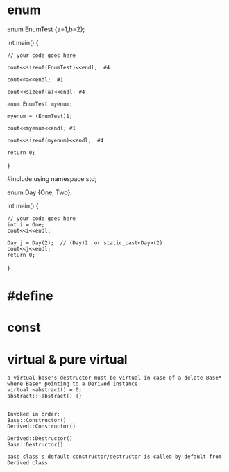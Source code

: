 # enum

enum EnumTest {a=1,b=2};

int main() {

	// your code goes here
  
	cout<<sizeof(EnumTest)<<endl;  #4 
  
	cout<<a<<endl;  #1
  
	cout<<sizeof(a)<<endl; #4 
  
	enum EnumTest myenum;
  
	myenum = (EnumTest)1;
  
	cout<<myenum<<endl; #1
  
	cout<<sizeof(myenum)<<endl;  #4
  
	return 0;
  
}

#include <iostream>
using namespace std;

enum Day {One, Two};

int main() {

	// your code goes here
	int i = One;
	cout<<i<<endl;
	
	Day j = Day(2);  // (Day)2  or static_cast<Day>(2)
	cout<<j<<endl;
	return 0;
}



# #define


# const

# virtual & pure virtual
	a virtual base's destructor must be virtual in case of a delete Base* where Base* pointing to a Derived instance.
	virtual ~abstract() = 0;
	abstract::~abstract() {}
	
	
	Invoked in order:
	Base::Constructor()
	Derived::Constructor()
	
	Derived::Destructor()
	Base::Destructor()
	
	base class's default constructor/destructor is called by default from Derived class
